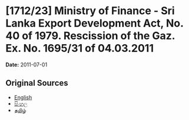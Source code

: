 # [1712/23] Ministry of Finance - Sri Lanka Export Development Act, No. 40 of 1979. Rescission of the Gaz. Ex. No. 1695/31 of 04.03.2011

**Date:** 2011-07-01

## Original Sources

- [English](https://documents.gov.lk/view/extra-gazettes/2011/7/1712-23_E.pdf)
- [සිංහල](https://documents.gov.lk/view/extra-gazettes/2011/7/1712-23_S.pdf)
- [தமிழ்](https://documents.gov.lk/view/extra-gazettes/2011/7/1712-23_T.pdf)
